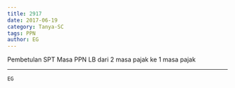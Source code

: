 ```yaml
---
title: 2917
date: 2017-06-19
category: Tanya-SC
tags: PPN
author: EG
---
```


Pembetulan SPT Masa PPN LB dari 2 masa pajak ke 1 masa pajak

---



`EG`
